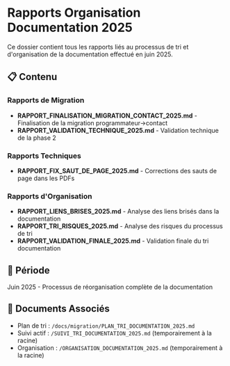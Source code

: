 # Rapports Organisation Documentation 2025

Ce dossier contient tous les rapports liés au processus de tri et d'organisation de la documentation effectué en juin 2025.

## 📋 Contenu

### Rapports de Migration
- **RAPPORT_FINALISATION_MIGRATION_CONTACT_2025.md** - Finalisation de la migration programmateur→contact
- **RAPPORT_VALIDATION_TECHNIQUE_2025.md** - Validation technique de la phase 2

### Rapports Techniques
- **RAPPORT_FIX_SAUT_DE_PAGE_2025.md** - Corrections des sauts de page dans les PDFs

### Rapports d'Organisation
- **RAPPORT_LIENS_BRISES_2025.md** - Analyse des liens brisés dans la documentation
- **RAPPORT_TRI_RISQUES_2025.md** - Analyse des risques du processus de tri
- **RAPPORT_VALIDATION_FINALE_2025.md** - Validation finale du tri documentation

## 📅 Période
Juin 2025 - Processus de réorganisation complète de la documentation

## 🔗 Documents Associés
- Plan de tri : `/docs/migration/PLAN_TRI_DOCUMENTATION_2025.md`
- Suivi actif : `/SUIVI_TRI_DOCUMENTATION_2025.md` (temporairement à la racine)
- Organisation : `/ORGANISATION_DOCUMENTATION_2025.md` (temporairement à la racine)